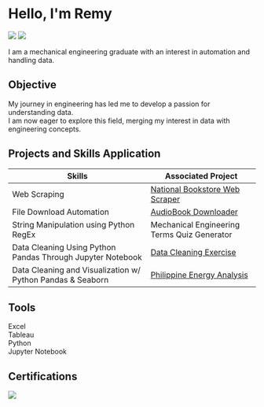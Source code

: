 # Hello, I'm Remy
<a href="https://www.linkedin.com/in/julianmramos/"><img src="https://img.shields.io/badge/-LinkedIn-0072b1?&style=for-the-badge&logo=linkedin&logoColor=white" /></a>
<a href="https://www.datacamp.com/portfolio/julianremyramos"><img src="https://img.shields.io/badge/-DataCamp-03A96F?&style=for-the-badge&logo=datacamp&logoColor=black" /></a>

I am a mechanical engineering graduate with an interest in automation and handling data.

## Objective

My journey in engineering has led me to develop a passion for understanding data.  
I am now eager to explore this field, merging my interest in data with engineering concepts.

## Projects and Skills Application

| Skills                                        | Associated Project         |
|-----------------------------------------------|----------------------------|
| Web Scraping | <a href="https://github.com/RemyRoams/NBS-WebScraping">National Bookstore Web Scraper</a>|
| File Download Automation | <a href="https://github.com/RemyRoams/AudioBook-Downloader">AudioBook Downloader</a>|
| String Manipulation using Python RegEx | Mechanical Engineering Terms Quiz Generator|
| Data Cleaning Using Python Pandas Through Jupyter Notebook | <a href="https://github.com/RemyRoams/Data-Cleaning-with-Python">Data Cleaning Exercise</a>|
| Data Cleaning and Visualization w/ Python Pandas & Seaborn | <a href="https://github.com/RemyRoams/Energy_Mix">Philippine Energy Analysis</a>|

## Tools
Excel  
Tableau  
Python  
Jupyter Notebook  

## Certifications
<div>
<a href="https://www.udemy.com/certificate/UC-f24c1c97-dd9f-404a-a7fe-461b5c2731d6/"><img src="https://img.shields.io/badge/-Udemy-A435F0?&style=for-the-badge&logo=udemy&logoColor=black" /></a>
</div>

